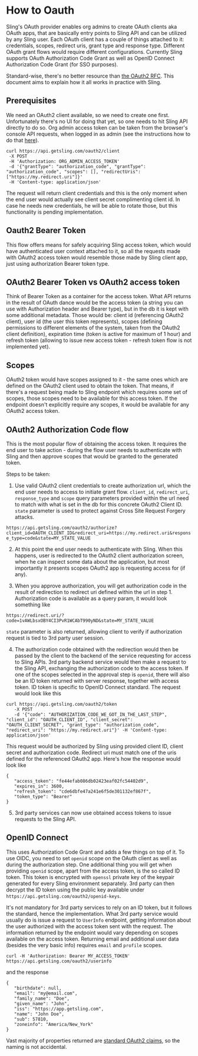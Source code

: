 # How to Oauth

Sling's OAuth provider enables org admins to create OAuth clients aka OAuth apps, that are basically entry points to Sling API and can be utilized by any Sling user. Each OAuth client has a couple of things attached to it: credentials, scopes, redirect uris, grant type and response type. Different OAuth grant flows would require different configurations. Currently Sling supports OAuth Authorization Code Grant as well as OpenID Connect Authorization Code Grant (for SSO purposes).

Standard-wise, there's no better resource than [the OAuth2 RFC](https://datatracker.ietf.org/doc/html/rfc6749). This document aims to explain how it all works in practice with Sling.

## Prerequisites

We need an OAuth2 client available, so we need to create one first. Unfortunately there's no UI for doing that yet, so one needs to hit Sling API directly to do so. Org admin access token can be taken from the browser's console API requests, when logged in as admin (see the instructions how to do that [here](https://github.com/getsling/getsling-api-docs#authentication)).

```
curl https://api.getsling.com/oauth2/client
 -X POST
 -H 'Authorization: ORG_ADMIN_ACCESS_TOKEN'
 -d '{"grantType": "authorization_code", "grantType": "authorization_code", "scopes": [], "redirectUris": ["https://my.redirect.uri"]}'
 -H 'Content-type: application/json'
```

The request will return client credentials and this is the only moment when the end user would actually see client secret complimenting client id. In case he needs new credentials, he will be able to rotate those, but this functionality is pending implementation.

## Oauth2 Bearer Token

This flow offers means for safely acquiring Sling access token, which would have authenticated user context attached to it, so all the requests made with OAuth2 access token would resemble those made by Sling client app, just using authorization Bearer token type.


## OAuth2 Bearer Token vs OAuth2 access token

Think of Bearer Token as a container for the access token. What API returns in the result of OAuth dance would be the access token (a string you can use with Authorization header and Bearer type), but in the db it is kept with some additional metadata. Those would be: client id (referencing OAuth2 client), user id (the user this token represents), scopes (defining permissions to different elements of the system, taken from the OAuth2 client definition), expiration time (token is active for maximum of 1 hour) and refresh token (allowing to issue new access token - refresh token flow is not implemented yet).

## Scopes

OAuth2 token would have scopes assigned to it - the same ones which are defined on the OAuth2 client used to obtain the token. That means, if there's a request being made to Sling endpoint which requires some set of scopes, those scopes need to be available for this access token. If the endpoint doesn't explicitly require any scopes, it would be available for any OAuth2 access token.

## OAuth2 Authorization Code flow

This is the most popular flow of obtaining the access token. It requires the end user to take action - during the flow user needs to authenticate with Sling and then approve scopes that would be granted to the generated token.

Steps to be taken:

1. Use valid OAuth2 client credentials to create authorization url, which the end user needs to access to initiate grant flow. `client_id`, `redirect_uri`, `response_type` and `scope` query parameters provided within the url need to match with what is set in the db for this concrete OAuth2 Client ID. `state` parameter is used to protect against Cross Site Request Forgery attacks.

`https://api.getsling.com/oauth2/authorize?client_id=OAUTH_CLIENT_ID&redirect_uri=https://my.redirect.uri&response_type=code&state=MY_STATE_VALUE`

2. At this point the end user needs to authenticate with Sling. When this happens, user is redirected to the OAuth2 client authorization screen, when he can inspect some data about the application, but most importantly it presents scopes OAuth2 app is requesting access for (if any).

3. When you approve authorization, you will get authorization code in the result of redirection to redirect uri defined within the url in step 1. Authorization code is available as a query param, it would look something like

`https://redirect.uri/?code=1vAWLbsxOBY4CI3PvR1WCAbT990yND&state=MY_STATE_VALUE`

`state` parameter is also returned, allowing client to verify if authorization request is tied to 3rd party user session.

4. The authorization code obtained with the redirection would then be passed by the client to the backend of the service requesting for access to Sling APIs. 3rd party backend service would then make a request to the Sling API, exchanging the authorization code to the access token. If one of the scopes selected in the approval step is `openid`, there will also be an ID token returned with server response, together with access token. ID token is specific to OpenID Connect standard. The request would look like this

```
curl https://api.getsling.com/oauth2/token
   -X POST
   -d '{"code": "AUTHORIZATION_CODE_WE_GOT_IN_THE_LAST_STEP", "client_id": "OAUTH_CLIENT_ID", "client_secret": "OAUTH_CLIENT_SECRET", "grant_type": "authorization_code", "redirect_uri": "https://my.redirect.uri"}' -H 'Content-type: application/json'
```

This request would be authorized by Sling using provided client ID, client secret and authorization code. Redirect uri must match one of the uris defined for the referenced OAuth2 app. Here's how the response would look like

```
{
   "access_token": "fe44efab086db02423eaf02fc54402d9",
   "expires_in": 3600,
   "refresh_token": "cde6dbfe47a241e6f5de301132ef867f",
   "token_type": "Bearer"
}
```

5. 3rd party services can now use obtained access tokens to issue requests to the Sling API.


## OpenID Connect

This uses Authorization Code Grant and adds a few things on top of it. To use OIDC, you need to set `openid` scope on the OAuth client as well as during the authorization step. One additional thing you will get when providing `openid` scope, apart from the access token, is the so called ID token. This token is encrypted with `openssl` private key of the keypair generated for every Sling environment separately. 3rd party can then decrypt the ID token using the public key available under `https://api.getsling.com/oauth2/openid-keys`.

It's not mandatory for 3rd party services to rely on an ID token, but it follows the standard, hence the implementation. What 3rd party service would usually do is issue a request to `UserInfo` endpoint, getting information about the user authorized with the access token sent with the request. The information returned by the endpoint would vary depending on scopes available on the access token. Returning email and additional user data (besides the very basic info) requires `email` and `profile` scopes.

`curl -H 'Authorization: Bearer MY_ACCESS_TOKEN'  https://api.getsling.com/oauth2/userinfo`

and the response

```
{
   "birthdate": null,
   "email": "my@email.com",
   "family_name": "Doe",
   "given_name": "John",
   "iss": "https://app.getsling.com",
   "name": "John Doe",
   "sub": 57810,
   "zoneinfo": "America/New_York"
}
```

Vast majority of properties returned are [standard OAuth2 claims](https://openid.net/specs/openid-connect-core-1_0.html#StandardClaims), so the naming is not accidental.


